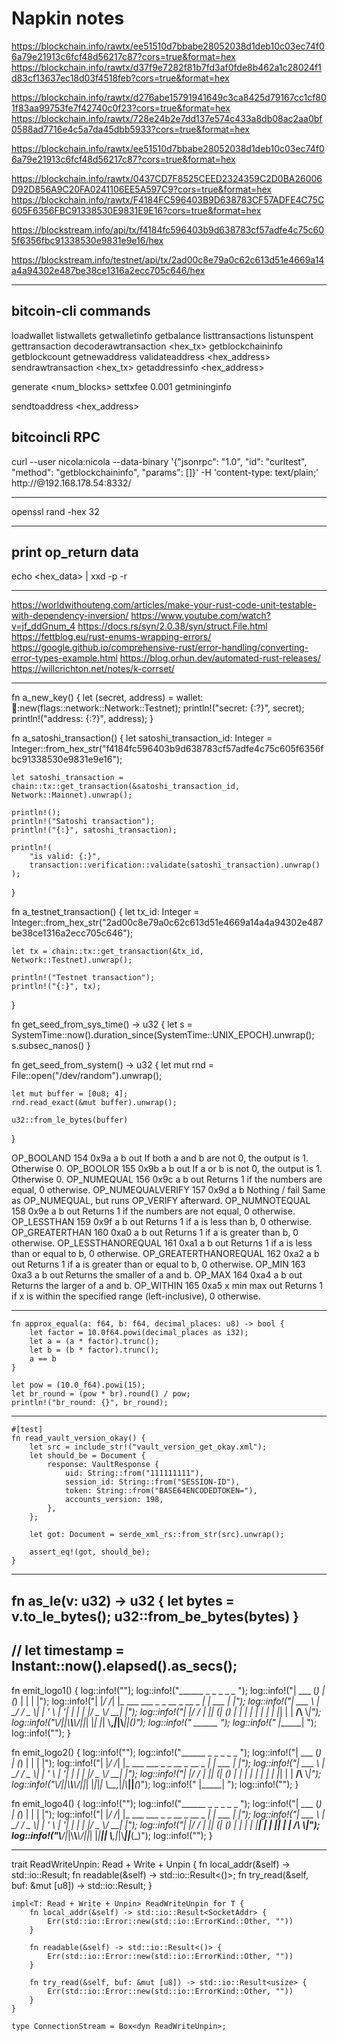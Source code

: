 # Napkin notes

https://blockchain.info/rawtx/ee51510d7bbabe28052038d1deb10c03ec74f06a79e21913c6fcf48d56217c87?cors=true&format=hex
https://blockchain.info/rawtx/d37f9e7282f81b7fd3af0fde8b462a1c28024f1d83cf13637ec18d03f4518feb?cors=true&format=hex

https://blockchain.info/rawtx/d276abe15791941649c3ca8425d79167cc1cf801f83aa99753fe7f42740c0f23?cors=true&format=hex
https://blockchain.info/rawtx/728e24b2e7dd137e574c433a8db08ac2aa0bf0588ad7716e4c5a7da45dbb5933?cors=true&format=hex


https://blockchain.info/rawtx/ee51510d7bbabe28052038d1deb10c03ec74f06a79e21913c6fcf48d56217c87?cors=true&format=hex

https://blockchain.info/rawtx/0437CD7F8525CEED2324359C2D0BA26006D92D856A9C20FA0241106EE5A597C9?cors=true&format=hex
https://blockchain.info/rawtx/F4184FC596403B9D638783CF57ADFE4C75C605F6356FBC91338530E9831E9E16?cors=true&format=hex

https://blockstream.info/api/tx/f4184fc596403b9d638783cf57adfe4c75c605f6356fbc91338530e9831e9e16/hex

https://blockstream.info/testnet/api/tx/2ad00c8e79a0c62c613d51e4669a14a4a94302e487be38ce1316a2ecc705c646/hex

----

## bitcoin-cli commands

loadwallet <name>
listwallets
getwalletinfo
getbalance
listtransactions
listunspent
gettransaction <txid>
decoderawtransaction <hex_tx>
getblockchaininfo
getblockcount
getnewaddress
validateaddress <hex_address>
sendrawtransaction <hex_tx>
getaddressinfo <hex_address>

generate <num_blocks>
settxfee 0.001
getmininginfo

sendtoaddress <hex_address> <amount>

## bitcoincli RPC

curl --user nicola:nicola --data-binary '{"jsonrpc": "1.0", "id": "curltest", "method": "getblockchaininfo", "params": []}' -H 'content-type: text/plain;' http://@192.168.178.54:8332/

----
openssl rand -hex 32

----

## print op_return data
echo <hex_data> | xxd -p -r

----

https://worldwithouteng.com/articles/make-your-rust-code-unit-testable-with-dependency-inversion/
https://www.youtube.com/watch?v=jf_ddGnum_4
https://docs.rs/syn/2.0.38/syn/struct.File.html
https://fettblog.eu/rust-enums-wrapping-errors/
https://google.github.io/comprehensive-rust/error-handling/converting-error-types-example.html
https://blog.orhun.dev/automated-rust-releases/
https://willcrichton.net/notes/k-corrset/

----

fn a_new_key() {
    let (secret, address) = wallet::key::new(flags::network::Network::Testnet);
    println!("secret: {:?}", secret);
    println!("address: {:?}", address);
}

fn a_satoshi_transaction() {
    let satoshi_transaction_id: Integer =
        Integer::from_hex_str("f4184fc596403b9d638783cf57adfe4c75c605f6356fbc91338530e9831e9e16");

    let satoshi_transaction = chain::tx::get_transaction(&satoshi_transaction_id, Network::Mainnet).unwrap();

    println!();
    println!("Satoshi transaction");
    println!("{:}", satoshi_transaction);

    println!(
        "is valid: {:}",
        transaction::verification::validate(satoshi_transaction).unwrap()
    );
}

fn a_testnet_transaction() {
    let tx_id: Integer = Integer::from_hex_str("2ad00c8e79a0c62c613d51e4669a14a4a94302e487be38ce1316a2ecc705c646");

    let tx = chain::tx::get_transaction(&tx_id, Network::Testnet).unwrap();

    println!("Testnet transaction");
    println!("{:}", tx);
}

fn get_seed_from_sys_time() -> u32 {
    let s = SystemTime::now().duration_since(SystemTime::UNIX_EPOCH).unwrap();
    s.subsec_nanos()
}

fn get_seed_from_system() -> u32 {
    let mut rnd = File::open("/dev/random").unwrap();

    let mut buffer = [0u8; 4];
    rnd.read_exact(&mut buffer).unwrap();

    u32::from_le_bytes(buffer)
}

OP_BOOLAND 	154 	0x9a 	a b 	out 	If both a and b are not 0, the output is 1. Otherwise 0.
OP_BOOLOR 	155 	0x9b 	a b 	out 	If a or b is not 0, the output is 1. Otherwise 0.
OP_NUMEQUAL 	156 	0x9c 	a b 	out 	Returns 1 if the numbers are equal, 0 otherwise.
OP_NUMEQUALVERIFY 	157 	0x9d 	a b 	Nothing / fail 	Same as OP_NUMEQUAL, but runs OP_VERIFY afterward.
OP_NUMNOTEQUAL 	158 	0x9e 	a b 	out 	Returns 1 if the numbers are not equal, 0 otherwise.
OP_LESSTHAN 	159 	0x9f 	a b 	out 	Returns 1 if a is less than b, 0 otherwise.
OP_GREATERTHAN 	160 	0xa0 	a b 	out 	Returns 1 if a is greater than b, 0 otherwise.
OP_LESSTHANOREQUAL 	161 	0xa1 	a b 	out 	Returns 1 if a is less than or equal to b, 0 otherwise.
OP_GREATERTHANOREQUAL 	162 	0xa2 	a b 	out 	Returns 1 if a is greater than or equal to b, 0 otherwise.
OP_MIN 	163 	0xa3 	a b 	out 	Returns the smaller of a and b.
OP_MAX 	164 	0xa4 	a b 	out 	Returns the larger of a and b.
OP_WITHIN 	165 	0xa5 	x min max 	out 	Returns 1 if x is within the specified range (left-inclusive), 0 otherwise. 

--------------------


    fn approx_equal(a: f64, b: f64, decimal_places: u8) -> bool {
        let factor = 10.0f64.powi(decimal_places as i32);
        let a = (a * factor).trunc();
        let b = (b * factor).trunc();
        a == b
    }

    let pow = (10.0_f64).powi(15);
    let br_round = (pow * br).round() / pow;
    println!("br_round: {}", br_round);

--------------------
    #[test]
    fn read_vault_version_okay() {
        let src = include_str!("vault_version_get_okay.xml");
        let should_be = Document {
            response: VaultResponse {
                uid: String::from("111111111"),
                session_id: String::from("SESSION-ID"),
                token: String::from("BASE64ENCODEDTOKEN="),
                accounts_version: 198,
            },
        };

        let got: Document = serde_xml_rs::from_str(src).unwrap();

        assert_eq!(got, should_be);
    }
----------------
fn as_le(v: u32) -> u32 {
    let bytes = v.to_le_bytes();
    u32::from_be_bytes(bytes)
}
----------------
// let timestamp = Instant::now().elapsed().as_secs();
----------------
fn emit_logo1() {
    log::info!("");
    log::info!("______ _ _            _                    _           _ ");
    log::info!("| ___ (_) |          (_)                  | |         | |");
    log::info!("| |_/ /_| |_ ___ ___  _ _ __    _ __ _   _| | ___  ___| |");
    log::info!("| ___ \\ | __/ __/ _ \\| | '_ \\  | '__| | | | |/ _ \\/ __| |");
    log::info!("| |_/ / | || (_| (_) | | | | | | |  | |_| | |  __/\\__ \\_|");
    log::info!("\\____/|_|\\__\\___\\___/|_|_| |_| |_|   \\__,_|_|\\___||___(_)");
    log::info!("                            ______                        ");
    log::info!("                           |______|                       ");
    log::info!("");
}

fn emit_logo2() {
    log::info!("");
    log::info!("______ _ _            _                    _           _ ");
    log::info!("| ___ (_) |          (_)                  | |         | |");
    log::info!("| |_/ /_| |_ ___ ___  _ _ __    _ __ _   _| | ___  ___| |");
    log::info!("| ___ \\ | __/ __/ _ \\| | '_ \\  | '__| | | | |/ _ \\/ __| |");
    log::info!("| |_/ / | || (_| (_) | | | | | | |  | |_| | |  __/\\__ \\_|");
    log::info!("\\____/|_|\\__\\___\\___/|_|_| |_|_|_|   \\__,_|_|\\___||___(_)");
    log::info!("                           |_____|                       ");
    log::info!("");
}

fn emit_logo4() {
    log::info!("");
    log::info!("______ _ _            _                         _           _ ");
    log::info!("| ___ (_) |          (_)                       | |         | |");
    log::info!("| |_/ /_| |_ ___ ___  _ _ __         _ __ _   _| | ___  ___| |");
    log::info!("| ___ \\ | __/ __/ _ \\| | '_ \\       | '__| | | | |/ _ \\/ __| |");
    log::info!("| |_/ / | || (_| (_) | | | | |______| |  | |_| | |  __/\\__ \\_|");
    log::info!("\\____/|_|\\__\\___\\___/|_|_| |_|______|_|   \\__,_|_|\\___||___(_)");
    log::info!("");
}

---

trait ReadWriteUnpin: Read + Write + Unpin {
        fn local_addr(&self) -> std::io::Result<SocketAddr>;
        fn readable(&self) -> std::io::Result<()>;
        fn try_read(&self, buf: &mut [u8]) -> std::io::Result<usize>;
    }
    
    impl<T: Read + Write + Unpin> ReadWriteUnpin for T {
        fn local_addr(&self) -> std::io::Result<SocketAddr> {
            Err(std::io::Error::new(std::io::ErrorKind::Other, ""))
        }
    
        fn readable(&self) -> std::io::Result<()> {
            Err(std::io::Error::new(std::io::ErrorKind::Other, ""))
        }
    
        fn try_read(&self, buf: &mut [u8]) -> std::io::Result<usize> {
            Err(std::io::Error::new(std::io::ErrorKind::Other, ""))
        }
    }
    
    type ConnectionStream = Box<dyn ReadWriteUnpin>;
    
    
